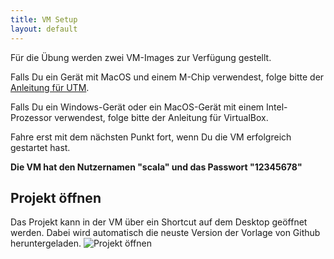 ```yaml
---
title: VM Setup
layout: default
---
```


Für die Übung werden zwei VM-Images zur Verfügung gestellt.

Falls Du ein Gerät mit MacOS und einem M-Chip verwendest, folge bitte der [Anleitung für UTM]({{site.baseurl}}/docs/setup/utm.html).

Falls Du ein Windows-Gerät oder ein MacOS-Gerät mit einem Intel-Prozessor verwendest, folge bitte der Anleitung für VirtualBox.

Fahre erst mit dem nächsten Punkt fort, wenn Du die VM erfolgreich gestartet hast.

**Die VM hat den Nutzernamen "scala" und das Passwort "12345678"**

## Projekt öffnen
Das Projekt kann in der VM über ein Shortcut auf dem Desktop geöffnet werden. Dabei wird automatisch die neuste Version der Vorlage von Github heruntergeladen.
![Projekt öffnen]({{site.baseurl}}/assets/vm-open-project.png)